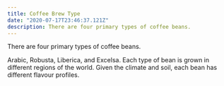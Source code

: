 ```yaml
---
title: Coffee Brew Type
date: "2020-07-17T23:46:37.121Z"
description: There are four primary types of coffee beans.
---
```


There are four primary types of coffee beans. 

Arabic, Robusta, Liberica, and Excelsa. Each type of bean is grown in different regions of the world. Given the climate and soil, each bean has different flavour profiles.

